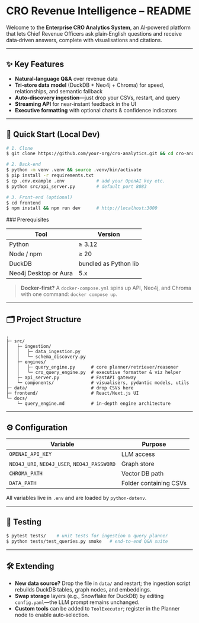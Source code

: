# CRO Revenue Intelligence – README

Welcome to the **Enterprise CRO Analytics System**, an AI‑powered platform that lets Chief Revenue Officers ask plain‑English questions and receive data‑driven answers, complete with visualisations and citations.

---

## ✨ Key Features

* **Natural‑language Q\&A** over revenue data
* **Tri‑store data model** (DuckDB + Neo4j + Chroma) for speed, relationships, and semantic fallback
* **Auto‑discovery ingestion**—just drop your CSVs, restart, and query
* **Streaming API** for near‑instant feedback in the UI
* **Executive formatting** with optional charts & confidence indicators

---

## 🚀 Quick Start (Local Dev)

```bash
# 1. Clone
$ git clone https://github.com/your‑org/cro‑analytics.git && cd cro‑analytics

# 2. Back‑end
$ python -m venv .venv && source .venv/bin/activate
$ pip install -r requirements.txt
$ cp .env.example .env            # add your OpenAI key etc.
$ python src/api_server.py        # default port 8083

# 3. Front‑end (optional)
$ cd frontend
$ npm install && npm run dev      # http://localhost:3000
```

\### Prerequisites

| Tool                  | Version               |
| --------------------- | --------------------- |
| Python                | ≥ 3.12                |
| Node / npm            | ≥ 20                  |
| DuckDB                | bundled as Python lib |
| Neo4j Desktop or Aura | 5.x                   |

> **Docker‑first?** A `docker-compose.yml` spins up API, Neo4j, and Chroma with one command: `docker compose up`.

---

## 🗂️ Project Structure

```
.
├─ src/
│   ├─ ingestion/
│   │   ├─ data_ingestion.py
│   │   └─ schema_discovery.py
│   ├─ engines/
│   │   ├─ query_engine.py      # core planner/retriever/reasoner
│   │   └─ cro_query_engine.py  # executive formatter & viz helper
│   ├─ api_server.py            # FastAPI gateway
│   └─ components/              # visualisers, pydantic models, utils
├─ data/                        # drop CSVs here
├─ frontend/                    # React/Next.js UI
└─ docs/
    └─ query_engine.md          # in‑depth engine architecture
```

---

## ⚙️ Configuration

| Variable                                    | Purpose                |
| ------------------------------------------- | ---------------------- |
| `OPENAI_API_KEY`                            | LLM access             |
| `NEO4J_URI`, `NEO4J_USER`, `NEO4J_PASSWORD` | Graph store            |
| `CHROMA_PATH`                               | Vector DB path         |
| `DATA_PATH`                                 | Folder containing CSVs |

All variables live in `.env` and are loaded by `python‑dotenv`.

---

## 🧪 Testing

```bash
$ pytest tests/    # unit tests for ingestion & query planner
$ python tests/test_queries.py smoke   # end‑to‑end Q&A suite
```

---

## 🛠️ Extending

* **New data source?** Drop the file in `data/` and restart; the ingestion script rebuilds DuckDB tables, graph nodes, and embeddings.
* **Swap storage** layers (e.g., Snowflake for DuckDB) by editing `config.yaml`—the LLM prompt remains unchanged.
* **Custom tools** can be added to `ToolExecutor`; register in the Planner node to enable auto‑selection.

